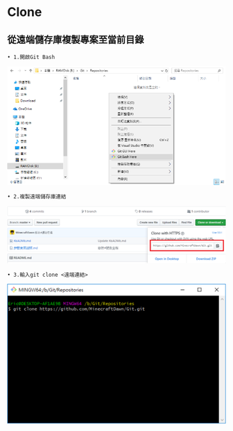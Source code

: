 # Clone
## 從遠端儲存庫複製專案至當前目錄
```
• 1.開啟Git Bash
```
![Alt Text](https://raw.githubusercontent.com/MinecraftDawn/Git/master/Image/%E9%96%8B%E5%95%9FgitBash.png)

```
• 2.複製遠端儲存庫連結
```
![Alt Text](https://raw.githubusercontent.com/MinecraftDawn/Git/master/Image/gitHubCloneLink.png)

```
• 3.輸入git clone <遠端連結>
```
![Alt Text](https://raw.githubusercontent.com/MinecraftDawn/Git/master/Image/git_clone.png)
